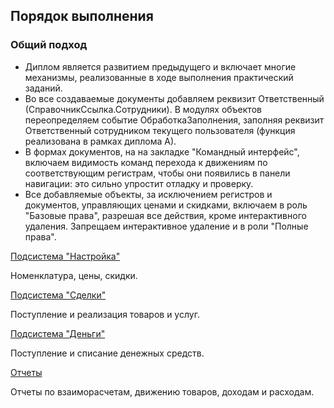 ## Порядок выполнения

### Общий подход

* Диплом является развитием предыдущего и включает многие механизмы, реализованные в ходе выполнения практический заданий.
* Во все создаваемые документы добавляем реквизит Ответственный (СправочникСсылка.Сотрудники). В модулях объектов переопределяем событие ОбработкаЗаполнения, заполняя реквизит Ответственный сотрудником текущего пользователя (функция реализована в рамках диплома А).
* В формах документов, на на закладке "Командный интерфейс", включаем видимость команд перехода к движениям по соответствующим регистрам, чтобы они появились в панели навигации: это сильно упростит отладку и проверку.
* Все добавляемые объекты, за исключением регистров и документов, управляющих ценами и скидками, включаем в роль "Базовые права", разрешая все действия, кроме интерактивного удаления. Запрещаем интерактивное удаление и в роли "Полные права".

[Подсистема "Настройка"](diploma-b-howto-settings.md)

Номенклатура, цены, скидки.

[Подсистема "Сделки"](diploma-b-howto-deals.md)

Поступление и реализация товаров и услуг.

[Подсистема "Деньги"](diploma-b-howto-cash.md)

Поступление и списание денежных средств.

[Отчеты](diploma-b-howto-reports.md)

Отчеты по взаиморасчетам, движению товаров, доходам и расходам.

